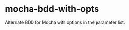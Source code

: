 mocha-bdd-with-opts
===================

Alternate BDD for Mocha with options in the parameter list.
